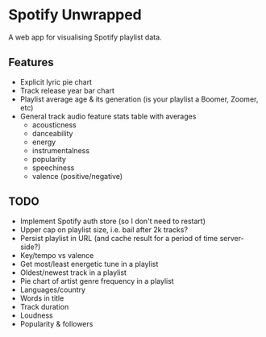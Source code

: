 # Spotify Unwrapped

A web app for visualising Spotify playlist data. 

## Features

* Explicit lyric pie chart
* Track release year bar chart
* Playlist average age & its generation (is your playlist a Boomer, Zoomer, etc)
* General track audio feature stats table with averages
  * acousticness
  * danceability
  * energy
  * instrumentalness
  * popularity
  * speechiness
  * valence (positive/negative)

## TODO

* Implement Spotify auth store (so I don't need to restart)
* Upper cap on playlist size, i.e. bail after 2k tracks?
* Persist playlist in URL (and cache result for a period of time server-side?)
* Key/tempo vs valence 
* Get most/least energetic tune in a playlist 
* Oldest/newest track in a playlist
* Pie chart of artist genre frequency in a playlist
* Languages/country
* Words in title
* Track duration
* Loudness
* Popularity & followers